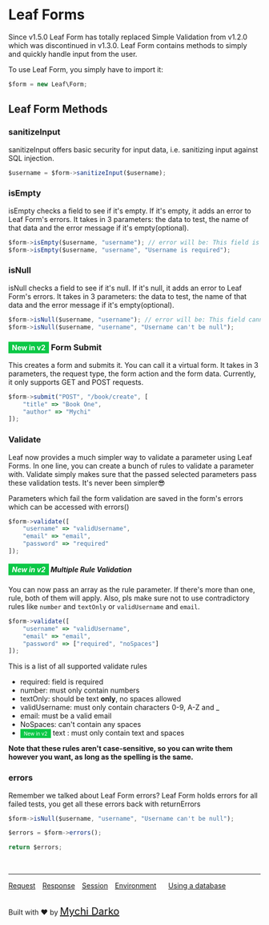 # Leaf Forms
Since v1.5.0 Leaf Form has totally replaced Simple Validation from v1.2.0 which was discontinued in v1.3.0. Leaf Form contains methods to simply and quickly handle input from the user.

To use Leaf Form, you simply have to import it:

```js
$form = new Leaf\Form;
```

## Leaf Form Methods
### sanitizeInput
sanitizeInput offers basic security for input data, i.e. sanitizing input against SQL injection.

```js
$username = $form->sanitizeInput($username);
```

### isEmpty
isEmpty checks a field to see if it's empty. If it's empty, it adds an error to Leaf Form's errors. It takes in 3 parameters: the data to test, the name of that data and the error message if it's empty(optional).

```js
$form->isEmpty($username, "username"); // error will be: This field is required
$form->isEmpty($username, "username", "Username is required");
```

### isNull
isNull checks a field to see if it's null. If it's null, it adds an error to Leaf Form's errors. It takes in 3 parameters: the data to test, the name of that data and the error message if it's empty(optional).

```js
$form->isNull($username, "username"); // error will be: This field cannot be null
$form->isNull($username, "username", "Username can't be null");
```

### <span style="background: rgb(11, 200, 70); color: white; padding: 3px 7px; font-size: 14px;">New in v2</span> Form Submit
This creates a form and submits it. You can call it a virtual form.  It takes in 3 parameters, the request type, the form action and the form data. Currently, it only supports GET and POST requests.

```js
$form->submit("POST", "/book/create", [
	"title" => "Book One",
	"author" => "Mychi"
]);
```

### Validate
Leaf now provides a much simpler way to validate a parameter using Leaf Forms. In one line, you can create a bunch of rules to validate a parameter with. Validate simply makes sure that the passed selected parameters pass these validation tests. It's never been simpler😎

Parameters which fail the form validation are saved in the form's errors which can be accessed with errors()

```js
$form->validate([
	"username" => "validUsername",
	"email" => "email",
	"password" => "required"
]);
```

##### <span style="background: rgb(11, 200, 70); color: white; padding: 3px 7px; font-size: 14px;">New in v2</span> Multiple Rule Validation

You can now pass an array as the rule parameter. If there's more than one, rule, both of them will apply. Also, pls make sure not to use contradictory rules like `number` and `textOnly` or `validUsername` and `email`.
```js
$form->validate([
	"username" => "validUsername",
	"email" => "email",
	"password" => ["required", "noSpaces"]
]);
```

This is a list of all supported validate rules

- required: field is required
- number: must only contain numbers
- textOnly: should be text **only**, no spaces allowed
- validUsername: must only contain characters 0-9, A-Z and _
- email: must be a valid email
- NoSpaces: can't contain any spaces
- <span style="background: rgb(11, 200, 70); color: white; padding: 3px 7px; font-size: 10px;">New in v2</span> text : must only contain text and spaces

**Note that these rules aren't case-sensitive, so you can write them however you want, as long as the spelling is the same.**

### errors
Remember we talked about Leaf Form errors? Leaf Form holds errors for all failed tests, you get all these errors back with returnErrors

```js
$form->isNull($username, "username", "Username can't be null");

$errors = $form->errors();

return $errors;
```


<br>
<hr>

<a href="#/2.0/http/request" style="margin: 0px">Request</a>
<a href="#/2.0/http/response" style="margin: 0px 10px;">Response</a>
<a href="#/2.0/http/session" style="margin: 0px; 10px;">Session</a>
<a href="#/2.0/environment" style="margin: 0px 10px;">Environment</a>
<a href="#/2.0/database" style="margin: 0px 10px;">Using a database</a>

<br>
Built with ❤ by <a href="https://mychi.netlify.com" style="font-size: 20px; color: #111;" target="_blank">Mychi Darko</a>